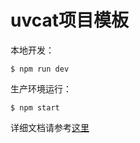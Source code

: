 # uvcat项目模板

本地开发：
```
$ npm run dev
```

生产环境运行：
```
$ npm start
```
详细文档请参考[这里](https://docs.uvcat.com)